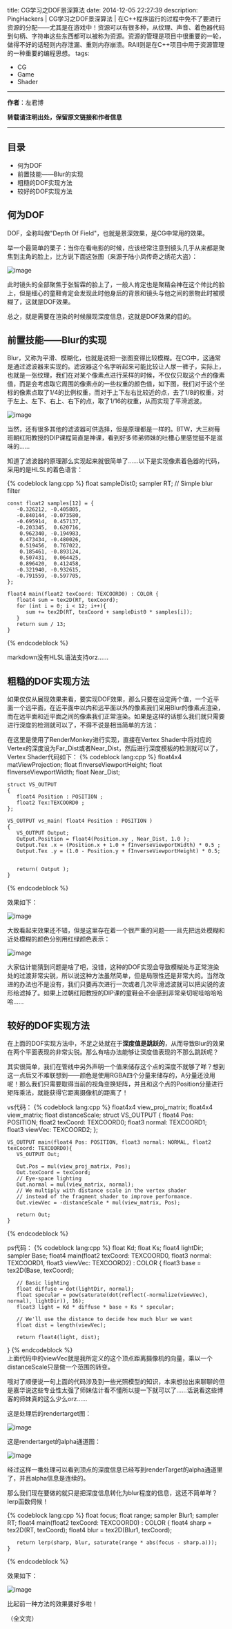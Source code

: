 title: CG学习之DOF景深算法
date: 2014-12-05 22:27:39
description: PingHackers | CG学习之DOF景深算法 | 在C++程序运行的过程中免不了要进行资源的分配——尤其是在游戏中！资源可以有很多种，从纹理、声音、着色器代码到句柄、字符串这些东西都可以被称为资源。资源的管理是项目中很重要的一轮，做得不好的话轻则内存泄漏、重则内存崩溃。RAII则是在C++项目中用于资源管理的一种重要的编程思想。
tags:
- CG
- Game
- Shader
---
**作者**：左君博

**转载请注明出处，保留原文链接和作者信息**

* * *

## 目录
- 何为DOF
- 前置技能——Blur的实现
- 粗糙的DOF实现方法
- 较好的DOF实现方法

## 何为DOF
DOF，全称叫做"Depth Of Field"，也就是景深效果，是CG中常用的效果。

举一个最简单的栗子：当你在看电影的时候，应该经常注意到镜头几乎从来都是聚焦到主角的脸上，比方说下面这张图（来源于陆小凤传奇之绣花大盗）：
<!-- more -->

![image](http://noahzuo-noah.stor.sinaapp.com/Image.png)

此时镜头的全部聚焦于张智霖的脸上了，一般人肯定也是聚精会神在这个帅比的脸上，但是细心的童鞋肯定会发现此时他身后的背景和镜头与他之间的景物此时被模糊了，这就是DOF效果。

总之，就是需要在渲染的时候展现深度信息，这就是DOF效果的目的。

## 前置技能——Blur的实现
Blur，又称为平滑、模糊化，也就是说把一张图变得比较模糊。在CG中，这通常是通过滤波器来实现的。滤波器这个名字听起来可能比较让人尿一裤子，实际上，也就是一张纹理，我们在对某个像素点进行采样的时候，不仅仅只取这个点的像素值，而是会考虑取它周围的像素点的一些权重的颜色值，如下图，我们对于这个坐标的像素点取了1/4的比例权重，而对于上下左右比较近的点，去了1/8的权重，对于左上、左下、右上、右下的点，取了1/16的权重，从而实现了平滑滤波。

![image](http://noahzuo-noah.stor.sinaapp.com/dof-BlurFilter-Image.png)

当然，还有很多其他的滤波器可供选择，但是原理都是一样的。BTW，大三树莓班朝红阳教授的DIP课程简直是神课，看到好多师弟师妹的吐槽心里感觉挺不是滋味的……

知道了滤波器的原理那么实现起来就很简单了……以下是实现像素着色器的代码，采用的是HLSL的着色语言：

{% codeblock lang:cpp %}
    float sampleDist0;
    sampler RT;
    // Simple blur filter
    
    const float2 samples[12] = {
       -0.326212, -0.405805,
       -0.840144, -0.073580,
       -0.695914,  0.457137,
       -0.203345,  0.620716,
        0.962340, -0.194983,
        0.473434, -0.480026,
        0.519456,  0.767022,
        0.185461, -0.893124,
        0.507431,  0.064425,
        0.896420,  0.412458,
       -0.321940, -0.932615,
       -0.791559, -0.597705,
    };
    
    float4 main(float2 texCoord: TEXCOORD0) : COLOR {
       float4 sum = tex2D(RT, texCoord);
       for (int i = 0; i < 12; i++){
          sum += tex2D(RT, texCoord + sampleDist0 * samples[i]);
       }
       return sum / 13;
    }

{% endcodeblock %}	

markdown没有HLSL语法支持orz……

## 粗糙的DOF实现方法
如果仅仅从展现效果来看，要实现DOF效果，那么只要在设定两个值，一个近平面一个远平面，在近平面中以内和远平面以外的像素我们采用Blur的像素点渲染，而在远平面和近平面之间的像素我们正常渲染。如果是这样的话那么我们就只需要进行深度的检测就可以了，不得不说是相当简单的方法：

在这里是使用了RenderMonkey进行实现，直接在Vertex Shader中将对应的Vertex的深度设为Far_Dist或者Near_Dist，然后进行深度模板的检测就可以了，Vertex Shader代码如下：
{% codeblock lang:cpp %}
    float4x4 matViewProjection;
    float fInverseViewportHeight;
    float fInverseViewportWidth;
    float Near_Dist;
    
    struct VS_OUTPUT
    {
       float4 Position : POSITION ;
       float2 Tex:TEXCOORD0 ;
    };
    
    VS_OUTPUT vs_main( float4 Position : POSITION )
    {
       VS_OUTPUT Output;
       Output.Position = float4(Position.xy , Near_Dist, 1.0 );
       Output.Tex .x = (Position.x + 1.0 + fInverseViewportWidth) * 0.5 ;
       Output.Tex .y = (1.0 - Position.y + fInverseViewportHeight) * 0.5;
      
      
       return( Output );  
    }
{% endcodeblock %}	

效果如下：

![image](http://noahzuo-noah.stor.sinaapp.com/DOF-BlurFilter-Depth.png)

大致看起来效果还不错，但是这里存在着一个很严重的问题——且先把远处模糊和近处模糊的颜色分别用红绿颜色表示：

![image](http://noahzuo-noah.stor.sinaapp.com/DOF-BlurFilter-Depth-RedGreen.png)

大家估计能猜到问题是啥了吧，没错，这种的DOF实现会导致模糊处与正常渲染处的过渡非常尖锐，所以说这种方法虽然简单，但是局限性还是非常大的。当然改进的办法也不是没有，我们只要再次进行一次或者几次平滑滤波就可以把尖锐的波形给滤掉了。如果上过朝红阳教授的DIP课的童鞋会不会感到非常亲切呢哇哈哈哈哈……

## 较好的DOF实现方法
在上面的DOF实现方法中，不足之处就在于**深度值是跳跃的**，从而导致Blur的效果在两个平面表现的非常尖锐。那么有啥办法能够让深度值表现的不那么跳跃呢？

其实很简单，我们在管线中另外声明一个值来储存这个点的深度不就够了咩？想到这一点后又不难联想到——颜色是使用RGBA四个分量来储存的，A分量还没用呢！那么我们只需要取得当前的视角变换矩阵，并且和这个点的Position分量进行矩阵乘法，就能获得它距离摄像机的距离了！

vs代码：
{% codeblock lang:cpp %}
    float4x4 view_proj_matrix;
    float4x4 view_matrix;
    float distanceScale;
    struct VS_OUTPUT {
       float4 Pos:      POSITION;
       float2 texCoord: TEXCOORD0;
       float3 normal:   TEXCOORD1;
       float3 viewVec:  TEXCOORD2;
    };
    
    VS_OUTPUT main(float4 Pos: POSITION, float3 normal: NORMAL, float2 texCoord: TEXCOORD0){
       VS_OUTPUT Out;
    
       Out.Pos = mul(view_proj_matrix, Pos);
       Out.texCoord = texCoord;
       // Eye-space lighting
       Out.normal = mul(view_matrix, normal);
       // We multiply with distance scale in the vertex shader
       // instead of the fragment shader to improve performance.
       Out.viewVec = -distanceScale * mul(view_matrix, Pos);
    
       return Out;
    }
{% endcodeblock %}	

ps代码：
{% codeblock lang:cpp %}
    float Kd;
    float Ks;
    float4 lightDir;
    sampler Base;
    float4 main(float2 texCoord: TEXCOORD0, float3 normal: TEXCOORD1, float3 viewVec: TEXCOORD2) : COLOR {
       float3 base = tex2D(Base, texCoord);
    
       // Basic lighting
       float diffuse = dot(lightDir, normal);
       float specular = pow(saturate(dot(reflect(-normalize(viewVec), normal), lightDir)), 16);
       float3 light = Kd * diffuse * base + Ks * specular;
    
       // We'll use the distance to decide how much blur we want
       float dist = length(viewVec);
    
       return float4(light, dist);
}
{% endcodeblock %}	
上面代码中的viewVec就是我所定义的这个顶点距离摄像机的向量，乘以一个distanceScale只是做一个范围的转变。

哦对了顺便说一句上面的代码涉及到一些光照模型的知识，本来想拉出来聊聊的但是嘉华说这些专业性太强了师妹估计看不懂所以提一下就可以了……话说看这些博客的师妹真的这么少么orz……

这是处理后的rendertarget图：

![image](http://noahzuo-noah.stor.sinaapp.com/DOF-BlurFilter-Alpha1.png)

这是rendertarget的alpha通道图：

![image](http://noahzuo-noah.stor.sinaapp.com/DOF-BlurFilter-Alpha2.png)

经过这样一番处理可以看到顶点的深度信息已经写到renderTarget的alpha通道里了，并且alpha信息是连续的。

那么我们现在要做的就只是把深度信息转化为blur程度的信息，这还不简单咩？lerp函数伺候！

{% codeblock lang:cpp %}
    float focus;
    float range;
    sampler Blur1;
    sampler RT;
    float4 main(float2 texCoord: TEXCOORD0) : COLOR {
       float4 sharp = tex2D(RT,   texCoord);
       float4 blur  = tex2D(Blur1, texCoord);
    
       return lerp(sharp, blur, saturate(range * abs(focus - sharp.a)));
    }
{% endcodeblock %}	

效果如下：

![image](http://noahzuo-noah.stor.sinaapp.com/DOF-BlurFilter-Alpha-Result.png)

比起前一种方法的效果要好多啦！

（全文完）
